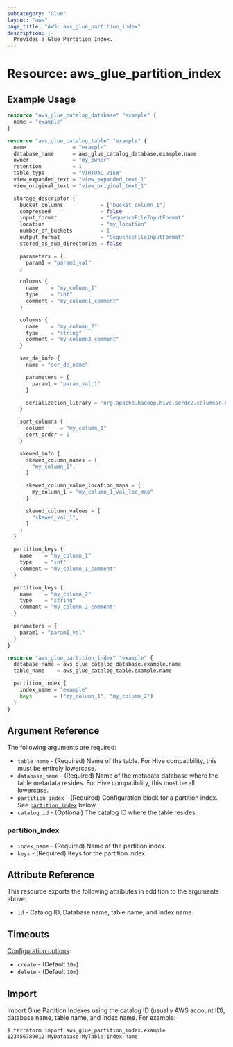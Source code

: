 ```yaml
---
subcategory: "Glue"
layout: "aws"
page_title: "AWS: aws_glue_partition_index"
description: |-
  Provides a Glue Partition Index.
---
```


# Resource: aws_glue_partition_index

## Example Usage

```terraform
resource "aws_glue_catalog_database" "example" {
  name = "example"
}

resource "aws_glue_catalog_table" "example" {
  name               = "example"
  database_name      = aws_glue_catalog_database.example.name
  owner              = "my_owner"
  retention          = 1
  table_type         = "VIRTUAL_VIEW"
  view_expanded_text = "view_expanded_text_1"
  view_original_text = "view_original_text_1"

  storage_descriptor {
    bucket_columns            = ["bucket_column_1"]
    compressed                = false
    input_format              = "SequenceFileInputFormat"
    location                  = "my_location"
    number_of_buckets         = 1
    output_format             = "SequenceFileInputFormat"
    stored_as_sub_directories = false

    parameters = {
      param1 = "param1_val"
    }

    columns {
      name    = "my_column_1"
      type    = "int"
      comment = "my_column1_comment"
    }

    columns {
      name    = "my_column_2"
      type    = "string"
      comment = "my_column2_comment"
    }

    ser_de_info {
      name = "ser_de_name"

      parameters = {
        param1 = "param_val_1"
      }

      serialization_library = "org.apache.hadoop.hive.serde2.columnar.ColumnarSerDe"
    }

    sort_columns {
      column     = "my_column_1"
      sort_order = 1
    }

    skewed_info {
      skewed_column_names = [
        "my_column_1",
      ]

      skewed_column_value_location_maps = {
        my_column_1 = "my_column_1_val_loc_map"
      }

      skewed_column_values = [
        "skewed_val_1",
      ]
    }
  }

  partition_keys {
    name    = "my_column_1"
    type    = "int"
    comment = "my_column_1_comment"
  }

  partition_keys {
    name    = "my_column_2"
    type    = "string"
    comment = "my_column_2_comment"
  }

  parameters = {
    param1 = "param1_val"
  }
}

resource "aws_glue_partition_index" "example" {
  database_name = aws_glue_catalog_database.example.name
  table_name    = aws_glue_catalog_table.example.name

  partition_index {
    index_name = "example"
    keys       = ["my_column_1", "my_column_2"]
  }
}
```

## Argument Reference

The following arguments are required:

* `table_name` - (Required) Name of the table. For Hive compatibility, this must be entirely lowercase.
* `database_name` - (Required) Name of the metadata database where the table metadata resides. For Hive compatibility, this must be all lowercase.
* `partition_index` - (Required) Configuration block for a partition index. See [`partition_index`](#partition_index) below.
* `catalog_id` - (Optional) The catalog ID where the table resides.

### partition_index

* `index_name` - (Required) Name of the partition index.
* `keys` - (Required) Keys for the partition index.

## Attribute Reference

This resource exports the following attributes in addition to the arguments above:

* `id` - Catalog ID, Database name, table name, and index name.

## Timeouts

[Configuration options](https://developer.hashicorp.com/terraform/language/resources/syntax#operation-timeouts):

* `create` - (Default `10m`)
* `delete` - (Default `10m`)

## Import

Import Glue Partition Indexes using the catalog ID (usually AWS account ID), database name, table name, and index name. For example:

```
$ terraform import aws_glue_partition_index.example 123456789012:MyDatabase:MyTable:index-name
```
